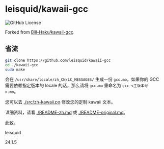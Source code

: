# leisquid/kawaii-gcc

![GitHub License](https://img.shields.io/github/license/leisquid/kawaii-gcc)

Forked from [Bill-Haku/kawaii-gcc](https://github.com/Bill-Haku/kawaii-gcc).

## 省流

```sh
git clone https://github.com/leisquid/kawaii-gcc
cd ./kawaii-gcc
sudo make
```

会在 `/usr/share/locale/zh_CN/LC_MESSAGES/` 生成一份 `gcc.mo`。如果你的 GCC 需要依赖指定版本的 locale 的话，那么请将 `gcc.mo` 重命名为 `gcc-<主版本号>.mo`。

您可以去 [./src/zh-kawaii.po](./src/zh-kawaii.po) 修改您的定制 kawaii 文本。

详细资料，请看 [./README-zh.md](./README-zh.md) 或 [./README-original.md](./README-original.md)。

此致。

leisquid

24.1.5
